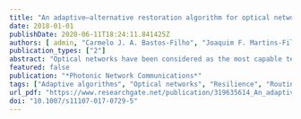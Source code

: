 ```yaml
---
title: "An adaptive–alternative restoration algorithm for optical networks"
date: 2018-01-01
publishDate: 2020-06-11T18:24:11.841425Z
authors: [ admin, "Carmelo J. A. Bastos-Filho", "Joaquim F. Martins-Filho"]
publication_types: ["2"]
abstract: "Optical networks have been considered as the most capable technology for supplying the ever-increasing network bandwidth demand generated by the new Internet services. However, a significant challenge for optical networks is to provide an efficient manner to recover the lost communications due to failures. A failure in a system component or an optical fiber link can shut down all the crossing lightpaths, which may lead to a decrease in the revenue for clients or some sanctions to the providers due to an unattended agreed service level. In this work, we propose an adaptive–alternative path restoration algorithm, named NrPSR-R. The proposal has an adaptation capability according to the network state. NrPSR-R finds the Nr routes with minimum cost and selects one of them using a pre-defined policy. We performed a parametric analysis of the NrPSR-R algorithm. We also compared our proposal to other well-known restoration algorithms on different scenarios and NrPSR-R outperformed the others."
featured: false 
publication: "*Photonic Network Communications*"
tags: ["Adaptive algorithms", "Optical networks", "Resilience", "Routing", "Survivability"]
url_pdf: "https://www.researchgate.net/publication/319635614_An_adaptive-alternative_restoration_algorithm_for_optical_networks"
doi: "10.1007/s11107-017-0729-5"
---
```


